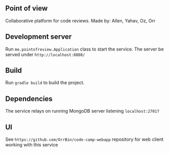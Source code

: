 ## Point of <Re>view

Collaborative platform for code reviews.
Made by: Allen, Yahav, Oz, Orr

## Development server

Run `me.pointofreview.Application` class to start the service. The server be served under `http://localhost:8080/`

## Build

Run `gradle build` to build the project.

## Dependencies

The service relays on running MongoDB server listening `localhost:27017`

## UI

See `https://github.com/OrrBin/code-camp-webapp` repository for web client working with this service